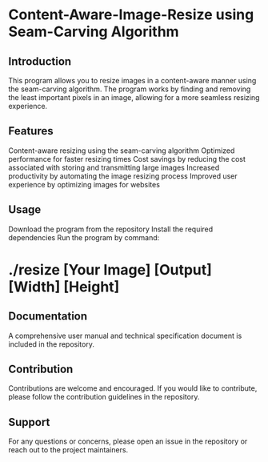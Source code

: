 # Content-Aware-Image-Resize using Seam-Carving Algorithm
## Introduction
This program allows you to resize images in a content-aware manner using the seam-carving algorithm. The program works by finding and removing the least important pixels in an image, allowing for a more seamless resizing experience.

## Features
Content-aware resizing using the seam-carving algorithm
Optimized performance for faster resizing times
Cost savings by reducing the cost associated with storing and transmitting large images
Increased productivity by automating the image resizing process
Improved user experience by optimizing images for websites

## Usage
Download the program from the repository
Install the required dependencies
Run the program by command: 

# ./resize [Your Image] [Output] [Width] [Height]

## Documentation
A comprehensive user manual and technical specification document is included in the repository.

## Contribution
Contributions are welcome and encouraged. If you would like to contribute, please follow the contribution guidelines in the repository.

## Support
For any questions or concerns, please open an issue in the repository or reach out to the project maintainers.
